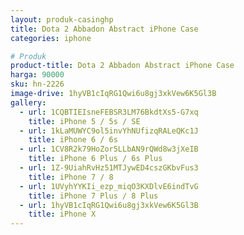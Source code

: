 ```yaml
---
layout: produk-casinghp
title: Dota 2 Abbadon Abstract iPhone Case
categories: iphone

# Produk
product-title: Dota 2 Abbadon Abstract iPhone Case
harga: 90000
sku: hn-2226
image-drive: 1hyVB1cIqRG1Qwi6u8gj3xkVew6K5Gl3B
gallery:
  - url: 1CQBTIEIsneFEBSR3LM76BkdtXs5-G7xq
    title: iPhone 5 / 5s / SE
  - url: 1kLaMUWYC9ol5invYhNUfizqRALeQKc1J
    title: iPhone 6 / 6s
  - url: 1CV8R2k79HoZor5LLbAN9rQWd8w3jXeIB
    title: iPhone 6 Plus / 6s Plus
  - url: 1Z-9UiahRvHz51MTJywED4cszGKbvFus3
    title: iPhone 7 / 8
  - url: 1UVyhYYKIi_ezp_miqO3KXDlvE6indTvG
    title: iPhone 7 Plus / 8 Plus
  - url: 1hyVB1cIqRG1Qwi6u8gj3xkVew6K5Gl3B
    title: iPhone X
---
```

